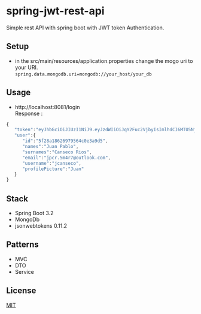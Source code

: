 # spring-jwt-rest-api
Simple rest API with spring boot with JWT token Authentication.

## Setup
- in the src/main/resources/application.properties change the mogo uri to your URI. <br>
`spring.data.mongodb.uri=mongodb://your_host/your_db` 

## Usage
- http://localhost:8081/login <br>
Response :
``` javascript
{   
   "token":"eyJhbGciOiJIUzI1NiJ9.eyJzdWIiOiJqY2Fuc2VjbyIsImlhdCI6MTU5NjY1Mzk4MCwiaXNzIjoidGF4aS1hcHAiLCJleHAiOjE1OTY3NDAzODB9.M_YSmrPkFjf2lAd4b5yDbat4B_QyvodCr55WKfJtrK0",
   "user":{
      "id":"5f28a18626979564c0e3a9d5",
      "names":"Juan Pablo",
      "surnames":"Canseco Rios",
      "email":"jpcr.5m4r7@outlook.com",
      "username":"jcanseco",
      "profilePicture":"Juan"
   }
}
```

## Stack
- Spring Boot 3.2
- MongoDb
- jsonwebtokens 0.11.2

## Patterns
- MVC
- DTO
- Service

## License
[MIT](https://choosealicense.com/licenses/mit/)
